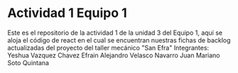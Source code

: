 # Actividad 1 Equipo 1
Este es el repositorio de la actividad 1 de la unidad 3 del Equipo 1, aquí se aloja el código de react en el cual se encuentran nuestras fichas de backlog actualizadas del proyecto del taller mecánico "San Efra" 
Integrantes: Yeshua Vazquez Chavez Efrain Alejandro Velasco Navarro Juan Mariano Soto Quintana
